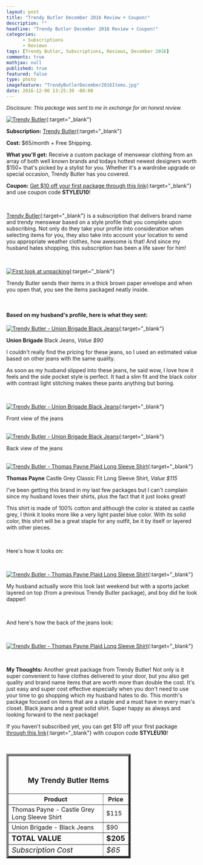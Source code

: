 ```yaml
---
layout: post
title: "Trendy Butler December 2016 Review + Coupon!"
description: ""
headline: "Trendy Butler December 2016 Review + Coupon!"
categories: 
      - Subscriptions
      - Reviews
tags: [Trendy Butler, Subscriptions, Reviews, December 2016]
comments: true
mathjax: null
published: true
featured: false
type: photo
imagefeature: "TrendyButlerDecember2016Items.jpg"
date: 2016-12-06 13:25:39 -08:00
---
```


<i><font size="2">Disclosure: This package was sent to me in exchange for an honest review.</font></i>

[![Trendy Butler](http://whatsupmailbox.com/images/TrendyButlerDecember2016Package.jpg)](http://trendybutlers.com/l/B9A76CA0/){:target="_blank"}

**Subscription:** [Trendy Butler](http://trendybutlers.com/l/B9A76CA0/){:target="_blank"}

**Cost:** $65/month + Free Shipping.

**What you'll get:** Receive a custom package of menswear clothing from an array of both well known brands and todays hottest newest designers worth $150+ that's picked by a stylist for you. Whether it's a wardrobe upgrade or special occasion, Trendy Butler has you covered.

**Coupon:** [Get $10 off your first package through this link](http://trendybutlers.com/l/B9A76CA0/){:target="_blank"} and use coupon code **STYLEU10**!

<br>

[Trendy Butler](http://trendybutlers.com/l/B9A76CA0/){:target="_blank"} is a subscription that delivers brand name and trendy menswear based on a style profile that you complete upon subscribing. Not only do they take your profile into consideration when selecting items for you, they also take into account your location to send you appropriate weather clothes, how awesome is that! And since my husband hates shopping, this subscription has been a life saver for him!

<br>

[![First look at unpacking](http://whatsupmailbox.com/images/TrendyButlerDecember2016Items.jpg)](http://trendybutlers.com/l/B9A76CA0/){:target="_blank"}

Trendy Butler sends their items in a thick brown paper envelope and when you open that, you see the items packaged neatly inside.

<br>

<H4>Based on my husband's profile, here is what they sent:</H4>

[![Trendy Butler - Union Brigade Black Jeans](http://whatsupmailbox.com/images/TrendyButlerDecember2016UnionBrigadeBlackJeans.jpg)](http://trendybutlers.com/l/B9A76CA0/){:target="_blank"}

**Union Brigade** Black Jeans, *Value $90*

I couldn't really find the pricing for these jeans, so I used an estimated value based on other jeans with the same quality.

As soon as my husband slipped into these jeans, he said wow, I love how it feels and the side pocket style is perfect. It had a slim fit and the black color with contrast light stitching makes these pants anything but boring.

<br>

[![Trendy Butler - Union Brigade Black Jeans](http://whatsupmailbox.com/images/TrendyButlerDecember2016UnionBrigadeBlackJeans02.jpg)](http://trendybutlers.com/l/B9A76CA0/){:target="_blank"}

<figcaption>Front view of the jeans</figcaption>

<br>

[![Trendy Butler - Union Brigade Black Jeans](http://whatsupmailbox.com/images/TrendyButlerDecember2016UnionBrigadeBlackJeans03.jpg)](http://trendybutlers.com/l/B9A76CA0/){:target="_blank"}

<figcaption>Back view of the jeans</figcaption>

<br>

[![Trendy Butler - Thomas Payne Plaid Long Sleeve Shirt](http://whatsupmailbox.com/images/TrendyButlerDecember2016ThomasPayneShirt.jpg)](http://trendybutlers.com/l/B9A76CA0/){:target="_blank"}

**Thomas Payne** Castle Grey Classic Fit Long Sleeve Shirt, *Value $115*

I've been getting this brand in my last few packages but I can't complain since my husband loves their shirts, plus the fact that it just looks great!

This shirt is made of 100% cotton and although the color is stated as castle grey, I think it looks more like a very light pastel blue color. With its solid color, this shirt will be a great staple for any outfit, be it by itself or layered with other pieces.

<br>

Here's how it looks on:

<br>

[![Trendy Butler - Thomas Payne Plaid Long Sleeve Shirt](http://whatsupmailbox.com/images/TrendyButlerDecember2016Items02.jpg)](http://trendybutlers.com/l/B9A76CA0/){:target="_blank"}

My husband actually wore this look last weekend but with a sports jacket layered on top (from a previous Trendy Butler package), and boy did he look dapper!

<br>

And here's how the back of the jeans look:

<br>

[![Trendy Butler - Thomas Payne Plaid Long Sleeve Shirt](http://whatsupmailbox.com/images/TrendyButlerDecember2016Items03.jpg)](http://trendybutlers.com/l/B9A76CA0/){:target="_blank"}

<br>

<i class="icon-exclamation-sign"></i><b> My Thoughts:</b> Another great package from Trendy Butler! Not only is it super convenient to have clothes delivered to your door, but you also get quality and brand name items that are worth more than double the cost. It's just easy and super cost effective especially when you don't need to use your time to go shopping which my husband hates to do. This month's package focused on items that are a staple and a must have in every man's closet. Black jeans and a great solid shirt. Super happy as always and looking forward to the next package!

If you haven't subscribed yet, you can get $10 off your first package [through this link](http://trendybutlers.com/l/B9A76CA0/){:target="_blank"} with coupon code **STYLEU10**!

<br>

<TABLE  BORDER="5" style="width:65%">
   <TR>
      <TH COLSPAN="2">
         <H3><BR><center>My Trendy Butler Items</center></H3>
      </TH>
   </TR>
      <TH>Product</TH>
      <TH>Price</TH>
  <TR>
      <TD>Thomas Payne - Castle Grey Long Sleeve Shirt</TD>
      <TD>$115</TD>
   </TR>
   <TR>
      <TD>Union Brigade - Black Jeans</TD>
      <TD>$90</TD>
   </TR>
   <TR>
      <TD><b><big>TOTAL VALUE</big></b></TD>
      <TD><b><big>$205</big></b></TD>
   </TR>
   <TR>
      <TD><i><big>Subscription Cost</big></i></TD>
      <TD><i><big>$65</big></i></TD>
   </TR>
</TABLE>
